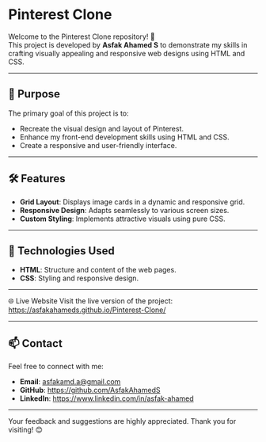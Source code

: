 # Pinterest Clone  

Welcome to the Pinterest Clone repository! 🌟  
This project is developed by **Asfak Ahamed S** to demonstrate my skills in crafting visually appealing and responsive web designs using HTML and CSS.  

---

## 🚀 Purpose  

The primary goal of this project is to:  
- Recreate the visual design and layout of Pinterest.  
- Enhance my front-end development skills using HTML and CSS.  
- Create a responsive and user-friendly interface.  

---

## 🛠️ Features  

- **Grid Layout**: Displays image cards in a dynamic and responsive grid.  
- **Responsive Design**: Adapts seamlessly to various screen sizes.  
- **Custom Styling**: Implements attractive visuals using pure CSS.  

---

## 🌟 Technologies Used  

- **HTML**: Structure and content of the web pages.  
- **CSS**: Styling and responsive design.  

---

🌐 Live Website
Visit the live version of the project:  https://asfakahameds.github.io/Pinterest-Clone/

---

## 📫 Contact  

Feel free to connect with me:  
- **Email**: asfakamd.a@gmail.com  
- **GitHub**: https://github.com/AsfakAhamedS
- **LinkedIn**: https://www.linkedin.com/in/asfak-ahamed  

---

Your feedback and suggestions are highly appreciated. Thank you for visiting! 😊  

